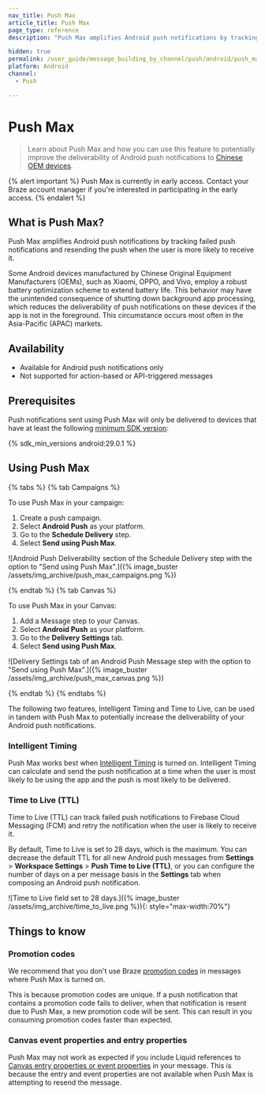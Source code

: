 ```yaml
---
nav_title: Push Max
article_title: Push Max
page_type: reference
description: "Push Max amplifies Android push notifications by tracking failed push notifications and resending the push when the user is more likely to receive it."

hidden: true
permalink: /user_guide/message_building_by_channel/push/android/push_max/
platform: Android
channel:
  - Push

---
```


# Push Max

> Learn about Push Max and how you can use this feature to potentially improve the deliverability of Android push notifications to [Chinese OEM devices]({{site.baseurl}}/user_guide/message_building_by_channel/push/best_practices/chinese_push_deliverability/).


{% alert important %}
Push Max is currently in early access. Contact your Braze account manager if you're interested in participating in the early access.
{% endalert %}

## What is Push Max?

Push Max amplifies Android push notifications by tracking failed push notifications and resending the push when the user is more likely to receive it.

Some Android devices manufactured by Chinese Original Equipment Manufacturers (OEMs), such as Xiaomi, OPPO, and Vivo, employ a robust battery optimization scheme to extend battery life. This behavior may have the unintended consequence of shutting down background app processing, which reduces the deliverability of push notifications on these devices if the app is not in the foreground. This circumstance occurs most often in the Asia-Pacific (APAC) markets.

## Availability

- Available for Android push notifications only
- Not supported for action-based or API-triggered messages

## Prerequisites

Push notifications sent using Push Max will only be delivered to devices that have at least the following [minimum SDK version]({{site.baseurl}}/user_guide/engagement_tools/campaigns/ideas_and_strategies/new_features/#filtering-by-most-recent-app-versions):

{% sdk_min_versions android:29.0.1 %}

## Using Push Max

{% tabs %}
{% tab Campaigns %}

To use Push Max in your campaign:

1. Create a push campaign.
2. Select **Android Push** as your platform.
3. Go to the **Schedule Delivery** step.
4. Select **Send using Push Max**.

![Android Push Deliverability section of the Schedule Delivery step with the option to "Send using Push Max".]({% image_buster /assets/img_archive/push_max_campaigns.png %})

{% endtab %}
{% tab Canvas %}

To use Push Max in your Canvas:

1. Add a Message step to your Canvas.
2. Select **Android Push** as your platform.
3. Go to the **Delivery Settings** tab.
4. Select **Send using Push Max**.

![Delivery Settings tab of an Android Push Message step with the option to "Send using Push Max".]({% image_buster /assets/img_archive/push_max_canvas.png %})

{% endtab %}
{% endtabs %}

The following two features, Intelligent Timing and Time to Live, can be used in tandem with Push Max to potentially increase the deliverability of your Android push notifications.

### Intelligent Timing

Push Max works best when [Intelligent Timing]({{site.baseurl}}/user_guide/sage_ai/intelligence/intelligent_timing/) is turned on. Intelligent Timing can calculate and send the push notification at a time when the user is most likely to be using the app and the push is most likely to be delivered.

### Time to Live (TTL)

Time to Live (TTL) can track failed push notifications to Firebase Cloud Messaging (FCM) and retry the notification when the user is likely to receive it.

By default, Time to Live is set to 28 days, which is the maximum. You can decrease the default TTL for all new Android push messages from **Settings** > **Workspace Settings** > **Push Time to Live (TTL)**, or you can configure the number of days on a per message basis in the **Settings** tab when composing an Android push notification.

![Time to Live field set to 28 days.]({% image_buster /assets/img_archive/time_to_live.png %}){: style="max-width:70%"}

## Things to know

### Promotion codes

We recommend that you don't use Braze [promotion codes]({{site.baseurl}}/user_guide/personalization_and_dynamic_content/promotion_codes/) in messages where Push Max is turned on.

This is because promotion codes are unique. If a push notification that contains a promotion code fails to deliver, when that notification is resent due to Push Max, a new promotion code will be sent. This can result in you consuming promotion codes faster than expected.

### Canvas event properties and entry properties

Push Max may not work as expected if you include Liquid references to [Canvas entry properties or event properties]({{site.baseurl}}/user_guide/engagement_tools/canvas/create_a_canvas/canvas_entry_properties_event_properties) in your message. This is because the entry and event properties are not available when Push Max is attempting to resend the message.
